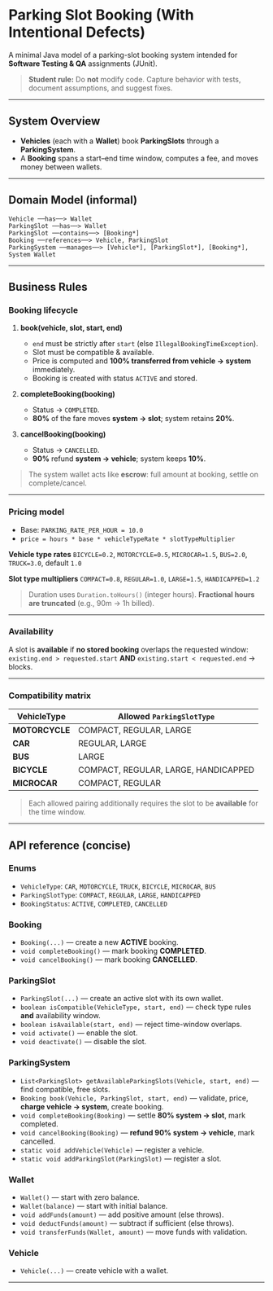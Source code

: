 # Parking Slot Booking (With Intentional Defects)

A minimal Java model of a parking-slot booking system intended for **Software Testing & QA** assignments (JUnit).

> **Student rule:** Do **not** modify code. Capture behavior with tests, document assumptions, and suggest fixes.

---

## System Overview

* **Vehicles** (each with a **Wallet**) book **ParkingSlots** through a **ParkingSystem**.
* A **Booking** spans a start–end time window, computes a fee, and moves money between wallets.

---

## Domain Model (informal)

```
Vehicle ──has──> Wallet
ParkingSlot ──has──> Wallet
ParkingSlot ──contains──> [Booking*]
Booking ──references──> Vehicle, ParkingSlot
ParkingSystem ──manages──> [Vehicle*], [ParkingSlot*], [Booking*], System Wallet
```

---

## Business Rules

### Booking lifecycle

1. **book(vehicle, slot, start, end)**

    * `end` must be strictly after `start` (else `IllegalBookingTimeException`).
    * Slot must be compatible & available.
    * Price is computed and **100% transferred from vehicle → system** immediately.
    * Booking is created with status `ACTIVE` and stored.

2. **completeBooking(booking)**

    * Status → `COMPLETED`.
    * **80%** of the fare moves **system → slot**; system retains **20%**.

3. **cancelBooking(booking)**

    * Status → `CANCELLED`.
    * **90%** refund **system → vehicle**; system keeps **10%**.

> The system wallet acts like **escrow**: full amount at booking, settle on complete/cancel.

---

### Pricing model

* Base: `PARKING_RATE_PER_HOUR = 10.0`
* `price = hours * base * vehicleTypeRate * slotTypeMultiplier`

**Vehicle type rates**
`BICYCLE=0.2`, `MOTORCYCLE=0.5`, `MICROCAR=1.5`, `BUS=2.0`, `TRUCK=3.0`, default `1.0`

**Slot type multipliers**
`COMPACT=0.8`, `REGULAR=1.0`, `LARGE=1.5`, `HANDICAPPED=1.2`

> Duration uses `Duration.toHours()` (integer hours). **Fractional hours are truncated** (e.g., 90m → 1h billed).

---

### Availability

A slot is **available** if **no stored booking** overlaps the requested window:
`existing.end > requested.start` **AND** `existing.start < requested.end` → blocks.

---

### Compatibility matrix

| VehicleType    | Allowed `ParkingSlotType`            |
| -------------- | ------------------------------------ |
| **MOTORCYCLE** | COMPACT, REGULAR, LARGE              |
| **CAR**        | REGULAR, LARGE                       |
| **BUS**        | LARGE                                |
| **BICYCLE**    | COMPACT, REGULAR, LARGE, HANDICAPPED |
| **MICROCAR**   | COMPACT, REGULAR                     |

> Each allowed pairing additionally requires the slot to be **available** for the time window.

---

## API reference (concise)

### Enums

* `VehicleType`: `CAR`, `MOTORCYCLE`, `TRUCK`, `BICYCLE`, `MICROCAR`, `BUS`
* `ParkingSlotType`: `COMPACT`, `REGULAR`, `LARGE`, `HANDICAPPED`
* `BookingStatus`: `ACTIVE`, `COMPLETED`, `CANCELLED`

### Booking

* `Booking(...)` — create a new **ACTIVE** booking.
* `void completeBooking()` — mark booking **COMPLETED**.
* `void cancelBooking()` — mark booking **CANCELLED**.

### ParkingSlot

* `ParkingSlot(...)` — create an active slot with its own wallet.
* `boolean isCompatible(VehicleType, start, end)` — check type rules **and** availability window.
* `boolean isAvailable(start, end)` — reject time-window overlaps.
* `void activate()` — enable the slot.
* `void deactivate()` — disable the slot.

### ParkingSystem

* `List<ParkingSlot> getAvailableParkingSlots(Vehicle, start, end)` — find compatible, free slots.
* `Booking book(Vehicle, ParkingSlot, start, end)` — validate, price, **charge vehicle → system**, create booking.
* `void completeBooking(Booking)` — settle **80% system → slot**, mark completed.
* `void cancelBooking(Booking)` — **refund 90% system → vehicle**, mark cancelled.
* `static void addVehicle(Vehicle)` — register a vehicle.
* `static void addParkingSlot(ParkingSlot)` — register a slot.

### Wallet

* `Wallet()` — start with zero balance.
* `Wallet(balance)` — start with initial balance.
* `void addFunds(amount)` — add positive amount (else throws).
* `void deductFunds(amount)` — subtract if sufficient (else throws).
* `void transferFunds(Wallet, amount)` — move funds with validation.

### Vehicle

* `Vehicle(...)` — create vehicle with a wallet.

---